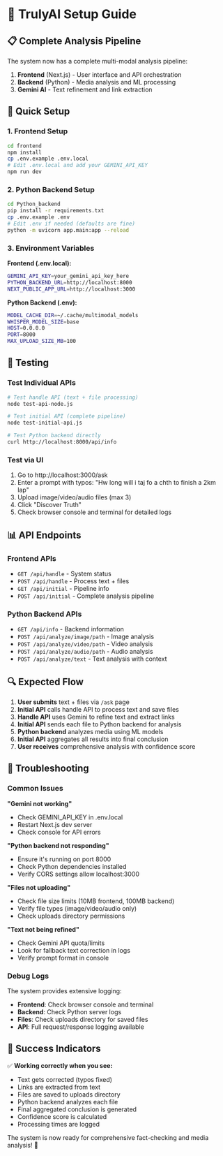 # 🚀 TrulyAI Setup Guide

## 📋 Complete Analysis Pipeline

The system now has a complete multi-modal analysis pipeline:

1. **Frontend** (Next.js) - User interface and API orchestration
2. **Backend** (Python) - Media analysis and ML processing
3. **Gemini AI** - Text refinement and link extraction

## 🔧 Quick Setup

### 1. Frontend Setup
```bash
cd frontend
npm install
cp .env.example .env.local
# Edit .env.local and add your GEMINI_API_KEY
npm run dev
```

### 2. Python Backend Setup
```bash
cd Python_backend
pip install -r requirements.txt
cp .env.example .env
# Edit .env if needed (defaults are fine)
python -m uvicorn app.main:app --reload
```

### 3. Environment Variables

**Frontend (.env.local):**
```bash
GEMINI_API_KEY=your_gemini_api_key_here
PYTHON_BACKEND_URL=http://localhost:8000
NEXT_PUBLIC_APP_URL=http://localhost:3000
```

**Python Backend (.env):**
```bash
MODEL_CACHE_DIR=~/.cache/multimodal_models
WHISPER_MODEL_SIZE=base
HOST=0.0.0.0
PORT=8000
MAX_UPLOAD_SIZE_MB=100
```

## 🧪 Testing

### Test Individual APIs
```bash
# Test handle API (text + file processing)
node test-api-node.js

# Test initial API (complete pipeline)
node test-initial-api.js

# Test Python backend directly
curl http://localhost:8000/api/info
```

### Test via UI
1. Go to http://localhost:3000/ask
2. Enter a prompt with typos: "Hw long will i taj fo a chth to finish a 2km lap"
3. Upload image/video/audio files (max 3)
4. Click "Discover Truth"
5. Check browser console and terminal for detailed logs

## 📊 API Endpoints

### Frontend APIs
- `GET /api/handle` - System status
- `POST /api/handle` - Process text + files
- `GET /api/initial` - Pipeline info  
- `POST /api/initial` - Complete analysis pipeline

### Python Backend APIs
- `GET /api/info` - Backend information
- `POST /api/analyze/image/path` - Image analysis
- `POST /api/analyze/video/path` - Video analysis
- `POST /api/analyze/audio/path` - Audio analysis
- `POST /api/analyze/text` - Text analysis with context

## 🔍 Expected Flow

1. **User submits** text + files via `/ask` page
2. **Initial API** calls handle API to process text and save files
3. **Handle API** uses Gemini to refine text and extract links
4. **Initial API** sends each file to Python backend for analysis
5. **Python backend** analyzes media using ML models
6. **Initial API** aggregates all results into final conclusion
7. **User receives** comprehensive analysis with confidence score

## 🚨 Troubleshooting

### Common Issues

**"Gemini not working"**
- Check GEMINI_API_KEY in .env.local
- Restart Next.js dev server
- Check console for API errors

**"Python backend not responding"**
- Ensure it's running on port 8000
- Check Python dependencies installed
- Verify CORS settings allow localhost:3000

**"Files not uploading"**
- Check file size limits (10MB frontend, 100MB backend)
- Verify file types (image/video/audio only)
- Check uploads directory permissions

**"Text not being refined"**
- Check Gemini API quota/limits
- Look for fallback text correction in logs
- Verify prompt format in console

### Debug Logs

The system provides extensive logging:
- **Frontend**: Check browser console and terminal
- **Backend**: Check Python server logs
- **Files**: Check uploads directory for saved files
- **API**: Full request/response logging available

## 🎯 Success Indicators

✅ **Working correctly when you see:**
- Text gets corrected (typos fixed)
- Links are extracted from text
- Files are saved to uploads directory
- Python backend analyzes each file
- Final aggregated conclusion is generated
- Confidence score is calculated
- Processing times are logged

The system is now ready for comprehensive fact-checking and media analysis! 🎉
